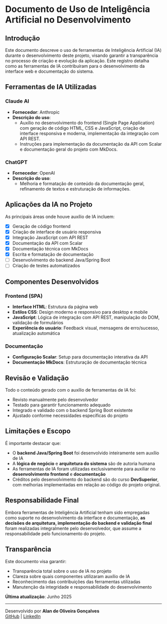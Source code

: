 # Documento de Uso de Inteligência Artificial no Desenvolvimento

## Introdução

Este documento descreve o uso de ferramentas de Inteligência Artificial (IA) durante o desenvolvimento deste projeto, visando garantir a transparência no processo de criação e evolução da aplicação. Este registro detalha como as ferramentas de IA contribuíram para o desenvolvimento da interface web e documentação do sistema.

## Ferramentas de IA Utilizadas

### Claude AI
- **Fornecedor**: Anthropic
- **Descrição do uso**: 
	- Auxílio no desenvolvimento do frontend (Single Page Application) com geração de código HTML, CSS e JavaScript, criação de interface responsiva e moderna, implementação da integração com API REST. 
	- Instruções para implementação da documentação da API com Scalar e documentação geral do projeto com MkDocs.

### ChatGPT
- **Fornecedor**: OpenAI
- **Descrição do uso**:
	-  Melhoria e formatação de conteúdo da documentação geral, refinamento de textos e estruturação de informações.

## Aplicações da IA no Projeto

As principais áreas onde houve auxílio de IA incluem:

- [x] Geração de código frontend
- [x] Criação de interface de usuário responsiva
- [x] Integração JavaScript com API REST
- [x] Documentação da API com Scalar
- [x] Documentação técnica com MkDocs
- [x] Escrita e formatação de documentação
- [ ] Desenvolvimento do backend Java/Spring Boot
- [ ] Criação de testes automatizados

## Componentes Desenvolvidos

### Frontend (SPA)
- **Interface HTML**: Estrutura da página web
- **Estilos CSS**: Design moderno e responsivo para desktop e mobile
- **JavaScript**: Lógica de integração com API REST, manipulação do DOM, validação de formulários
- **Experiência do usuário**: Feedback visual, mensagens de erro/sucesso, atualização automática

### Documentação
- **Configuração Scalar**: Setup para documentação interativa da API
- **Documentação MkDocs**: Estruturação de documentação técnica

## Revisão e Validação

Todo o conteúdo gerado com o auxílio de ferramentas de IA foi:

- Revisto manualmente pelo desenvolvedor
- Testado para garantir funcionamento adequado
- Integrado e validado com o backend Spring Boot existente
- Ajustado conforme necessidades específicas do projeto

## Limitações e Escopo

É importante destacar que:

- O **backend Java/Spring Boot** foi desenvolvido inteiramente sem auxílio de IA
- A **lógica de negócio** e **arquitetura do sistema** são de autoria humana
- As ferramentas de IA foram utilizadas exclusivamente para auxiliar no **desenvolvimento frontend** e **documentação**
- Créditos pelo desenvolvimento do backend são do curso **DevSuperior**, com melhorias implementadas em relação ao código do projeto original. 

## Responsabilidade Final

Embora ferramentas de Inteligência Artificial tenham sido empregadas como suporte no desenvolvimento da interface e documentação, **as decisões de arquitetura, implementação do backend e validação final** foram realizadas integralmente pelo desenvolvedor, que assume a responsabilidade pelo funcionamento do projeto.

## Transparência

Este documento visa garantir:

- Transparência total sobre o uso de IA no projeto
- Clareza sobre quais componentes utilizaram auxílio de IA
- Reconhecimento das contribuições das ferramentas utilizadas
- Manutenção da integridade e responsabilidade do desenvolvimento

**Última atualização**: Junho 2025

---

Desenvolvido por **Alan de Oliveira Gonçalves**   
[GitHub](https://github.com/Alan-oliveir) | [LinkedIn](https://www.linkedin.com/in/alan-ogoncalves) 